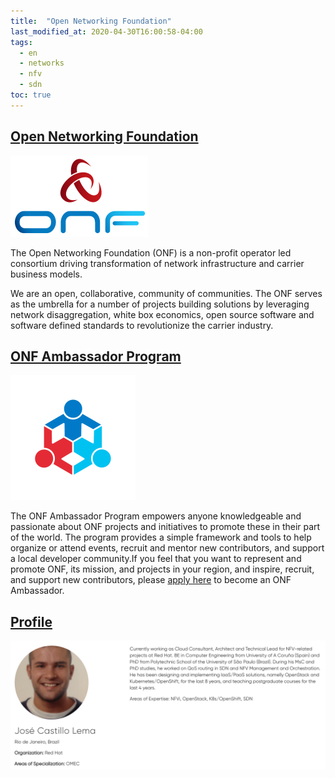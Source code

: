 ```yaml
---
title:  "Open Networking Foundation"
last_modified_at: 2020-04-30T16:00:58-04:00
tags:
  - en
  - networks
  - nfv
  - sdn
toc: true
---
```



## [Open Networking Foundation](https://www.opennetworking.org/)
![](/assets/images/posts/2020-04-30-onf/0.jpg) 

The Open Networking Foundation (ONF) is a non-profit operator led consortium driving transformation of network infrastructure and carrier business models.

We are an open, collaborative, community of communities.  The ONF serves as the umbrella for a number of projects building solutions by leveraging network disaggregation, white box economics, open source software and software defined standards to revolutionize the carrier industry.

## [ONF Ambassador Program](https://www.opennetworking.org/ambassadors/)
![](/assets/images/posts/2020-04-30-onf/1.png)

The ONF Ambassador Program empowers anyone knowledgeable and passionate about ONF projects and initiatives to promote these in their part of the world. The program provides a simple framework and tools to help organize or attend events, recruit and mentor new contributors, and support a local developer community.If you feel that you want to represent and promote ONF, its mission, and projects in your region, and inspire, recruit, and support new contributors, please [apply here](https://forms.gle/PfkunXncognheAad8) to become an ONF Ambassador.

## [Profile](https://www.opennetworking.org/ambassadors/jose-castillo-lema/)  
[![](/assets/images/posts/2020-04-30-onf/3.png)](https://www.opennetworking.org/ambassadors/jose-castillo-lema/)
